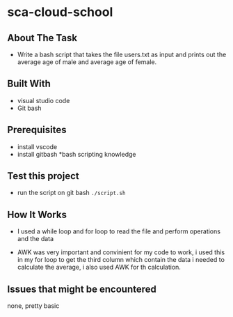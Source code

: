 # sca-cloud-school
## About The Task
* Write a bash script that takes the file users.txt as input and prints out the average age of male and average age of female.

## Built With
* visual studio code
* Git bash

## Prerequisites
* install vscode
* install gitbash
*bash scripting knowledge

## Test this project

* run the script on git bash
 `./script.sh`


## How It Works
 * I used a while loop and for loop to read the file and perform operations and the data
 
 * AWK was very important and convinient for my code to work, i used this in my for loop
  to get the third column which contain the data i needed to calculate the average, i also used AWK
  for th calculation.

## Issues that might be encountered
none, pretty basic


